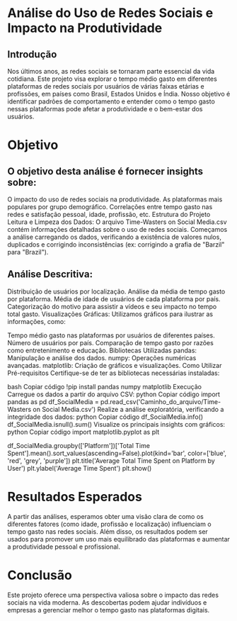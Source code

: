 # Análise do Uso de Redes Sociais e Impacto na Produtividade
## Introdução
Nos últimos anos, as redes sociais se tornaram parte essencial da vida cotidiana. Este projeto visa explorar o tempo médio gasto em diferentes plataformas de redes sociais por usuários de várias faixas etárias e profissões, em países como Brasil, Estados Unidos e Índia. Nosso objetivo é identificar padrões de comportamento e entender como o tempo gasto nessas plataformas pode afetar a produtividade e o bem-estar dos usuários.

# Objetivo
## O objetivo desta análise é fornecer insights sobre:

O impacto do uso de redes sociais na produtividade.
As plataformas mais populares por grupo demográfico.
Correlações entre tempo gasto nas redes e satisfação pessoal, idade, profissão, etc.
Estrutura do Projeto
Leitura e Limpeza dos Dados: O arquivo Time-Wasters on Social Media.csv contém informações detalhadas sobre o uso de redes sociais. Começamos a análise carregando os dados, verificando a existência de valores nulos, duplicados e corrigindo inconsistências (ex: corrigindo a grafia de "Barzil" para "Brazil").

## Análise Descritiva:

Distribuição de usuários por localização.
Análise da média de tempo gasto por plataforma.
Média de idade de usuários de cada plataforma por país.
Categorização do motivo para assistir a vídeos e seu impacto no tempo total gasto.
Visualizações Gráficas: Utilizamos gráficos para ilustrar as informações, como:

Tempo médio gasto nas plataformas por usuários de diferentes países.
Número de usuários por país.
Comparação de tempo gasto por razões como entretenimento e educação.
Bibliotecas Utilizadas
pandas: Manipulação e análise dos dados.
numpy: Operações numéricas avançadas.
matplotlib: Criação de gráficos e visualizações.
Como Utilizar
Pré-requisitos
Certifique-se de ter as bibliotecas necessárias instaladas:

bash
Copiar código
!pip install pandas numpy matplotlib
Execução
Carregue os dados a partir do arquivo CSV:
python
Copiar código
import pandas as pd
df_SocialMedia = pd.read_csv('Caminho_do_arquivo/Time-Wasters on Social Media.csv')
Realize a análise exploratória, verificando a integridade dos dados:
python
Copiar código
df_SocialMedia.info()
df_SocialMedia.isnull().sum()
Visualize os principais insights com gráficos:
python
Copiar código
import matplotlib.pyplot as plt

df_SocialMedia.groupby(['Platform'])['Total Time Spent'].mean().sort_values(ascending=False).plot(kind='bar', color=['blue', 'red', 'grey', 'purple'])
plt.title('Average Total Time Spent on Platform by User')
plt.ylabel('Average Time Spent')
plt.show()
# Resultados Esperados
A partir das análises, esperamos obter uma visão clara de como os diferentes fatores (como idade, profissão e localização) influenciam o tempo gasto nas redes sociais. Além disso, os resultados podem ser usados para promover um uso mais equilibrado das plataformas e aumentar a produtividade pessoal e profissional.

# Conclusão
Este projeto oferece uma perspectiva valiosa sobre o impacto das redes sociais na vida moderna. As descobertas podem ajudar indivíduos e empresas a gerenciar melhor o tempo gasto nas plataformas digitais.

